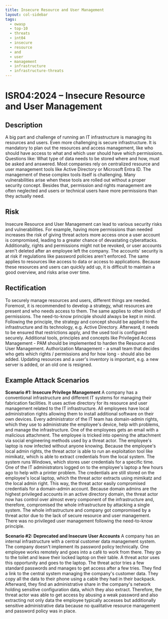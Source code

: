 ```yaml
---
title: Insecure Resource and User Management
layout: col-sidebar
tags:
  - owasp
  - top-10
  - threats
  - int04
  - insecure
  - resource
  - and
  - user
  - management
  - infrastructure
  - infrastructure-threats
---
```


# ISR04:2024 – Insecure Resource and User Management

## Description
A big part and challenge of running an IT infrastructure is managing its resources and users.
Even more challenging is secure infrastructure.
It is mandatory to plan out the resources and access management, like who should have access to what and which user should have which permissions.
Questions like: What type of data needs to be stored where and how, must be asked and answered.
Most companies rely on centralized resource and user management tools like Active Directory or Microsoft Entra ID.
The management of these complex tools itself is challenging. Many vulnerabilities arise when these tools are rolled out without a proper security concept.
Besides that, permission and rights management are often neglected and users or technical users have more permissions than they actually need.

## Risk
Insecure Resource and User Management can lead to various security risks and vulnerabilities.
For example, having more permissions than needed increases the risk of giving threat actors more access once a user account is compromised, leading to a greater chance of devastating cyberattacks.
Additionally, rights and permissions might not be revoked, or user accounts aren't deleted after an employee left the company.
The accounts' security is at risk if regulations like password policies aren't enforced.
The same applies to resources like access to data or access to applications.
Because these resources and users can quickly add up, it is difficult to maintain a good overview, and risks arise over time.

## Rectification
To securely manage resources and users, different things are needed.
Foremost, it is recommended to develop a strategy, what resources are present and who needs access to them. The same applies to other kinds of permissions.
The need-to-know principle should always be kept in mind. Following the principle, the strategy and concept should be applied to the infrastructure and its technology, e.g. Active Directory.
Afterward, it needs to be ensured that restrictions apply, and the used tool is configured securely.
Additional tools, principles and concepts like Privileged Access Management - PAM should be implemented to harden the Resource and User Management.
Authorization Management - a small team that decides who gets which rights / permissions and for how long - should also be added.
Updating resources and a user's inventory is important, e.g. a new server is added, or an old one is resigned.

## Example Attack Scenarios
**Scenario #1: Insecure Privilege Management**
A company has a conventional infrastructure and different IT systems for managing their fabrication facilities.
It uses active directory for its resource and user management related to the IT infrastructure.
All employees have local administration rights allowing them to install additional software on their own devices.
Every administrator of the IT team has domain-admin rights, which they use to administrate the employee's device, help with problems, and manage the infrastructure.
One of the employees gets an email with a malicious attachment.
The employee is tricked into opening the attachment via social engineering methods used by a threat actor.
The employee's laptop is now infected without anyone knowing.
Because the employee's local admin rights, the threat actor is able to run an exploitation tool like mimikatz, which is able to extract credentials from the local system.
The system runs Windows, which stores user credentials for a specific time. One of the IT administrators logged on to the employee's laptop a few hours ago to help with a 
printer problem.
The credentials are still stored on the employee's local laptop, which the threat actor extracts using mimikatz and the local admin right.
This way, the threat actor easily compromised credentials for a domain-admin account.
Because domain admins are the highest privileged accounts in an active directory domain, the threat actor now has control over almost every component of the infrastructure and, therefore, compromised 
the whole infrastructure by attacking a single system.
The whole infrastructure and company got compromised by a threat actor due to the lack of secure resource and user management. There was no privileged user management 
following the need-to-know principle.

**Scenario #2: Deprecated and Insecure User Accounts**
A company has an internal infrastructure with a central customer data management system.
The company doesn't implement its password policy technically.
One employee works remotely and goes into a café to work from there.
They go to the toilet and leave their locked laptop on their table.
A threat actor uses this opportunity and goes to the laptop.
The threat actor tries a few standard passwords and manages to get access after a few tries.
They find a link to the central system managing the company's customer data.
They copy all the data to their phone using a cable they had in their backpack.
Afterward, they find an administrative share in the company's network holding sensitive configuration data, which they also extract.
Therefore, the threat actor was able to get access by abusing a weak password and also extracting not only data the employee typically accesses but additionally sensitive administrative data because no 
qualitative resource management and password policy was in place.

